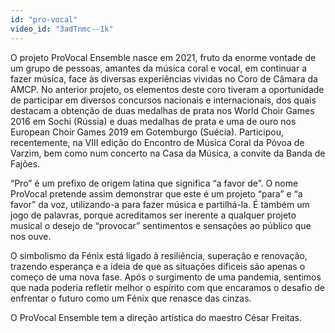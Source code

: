 ```yaml
---
id: "pro-vocal"
video_id: "3adTnmc--1k"
---
```

 O projeto ProVocal Ensemble nasce em 2021, fruto da enorme vontade de um grupo de pessoas, amantes da música coral e vocal, em continuar a fazer música, face às diversas experiências vividas no Coro de Câmara da AMCP. No anterior projeto, os elementos deste coro tiveram a oportunidade de participar em diversos concursos nacionais e internacionais, dos quais destacam a obtenção de duas medalhas de prata nos World Choir Games 2016 em Sochi (Rússia) e duas medalhas de prata e uma de ouro nos European Choir Games 2019 em Gotemburgo (Suécia). Participou, recentemente, na VIII edição do Encontro de Música Coral da Póvoa de Varzim, bem como num concerto na Casa da Música, a convite da Banda de Fajões.

“Pro” é um prefixo de origem latina que significa “a favor de”. O nome ProVocal pretende assim demonstrar que este é um projeto “para” e “a favor” da voz, utilizando-a para fazer música e partilhá-la. É também um jogo de palavras, porque acreditamos ser inerente a qualquer projeto musical o desejo de “provocar” sentimentos e sensações ao público que nos ouve.

O simbolismo da Fénix está ligado à resiliência, superação e renovação, trazendo esperança e a ideia de que as situações dificeis são apenas o começo de uma nova fase. Após o surgimento de uma pandemia, sentimos que nada poderia refletir melhor o espírito com que encaramos o desafio de enfrentar o futuro como um Fénix que renasce das cinzas.

O ProVocal Ensemble tem a direção artística do maestro César Freitas.
